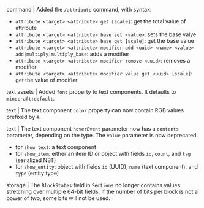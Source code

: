 command | Added the `/attribute` command, with syntax:
* `attribute <target> <attribute> get [scale]`: get the total value of attribute
* `attribute <target> <attribute> base set <value>`: sets the base valye
* `attribute <target> <attribute> base get [scale]`: get the base value
* `attribute <target> <attribute> modifier add <uuid> <name> <value> add|multiply|multiply_base`: adds a modifier
* `attribute <target> <attribute> modifier remove <uuid>`: removes a modifier
* `attribute <target> <attribute> modifier value get <uuid> [scale]`: get the value of modifier

text assets | Added `font` property to text components. It defaults to `minecraft:default`.

text | The text component `color` property can now contain RGB values prefixed by `#`.

text | The text component `hoverEvent` parameter now has a `contents` parameter, depending on the type. The `value` parameter is now deprecated.
* for `show_text`: a text component
* for `show_item`: either an item ID or object with fields `id`, `count`, and `tag` (serialized NBT)
* for `show_entity`: object with fields `id` (UUID), `name` (text component), and `type` (entity type)

storage | The `BlockStates` field in `Sections` no longer contains values stretching over multiple 64-bit fields. If the number of bits per block is not a power of two, some bits will not be used.
